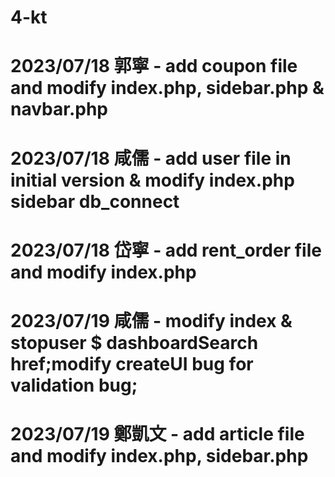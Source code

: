 # 4-kt

# 2023/07/18 郭寧 - add coupon file and modify index.php, sidebar.php & navbar.php
# 2023/07/18 咸儒 - add user file in initial version & modify index.php sidebar db_connect
# 2023/07/18 岱寧 - add rent_order file and modify index.php
# 2023/07/19 咸儒 - modify index & stopuser $ dashboardSearch href;modify createUI bug for validation bug; 
# 2023/07/19 鄭凱文 - add article file and modify index.php, sidebar.php